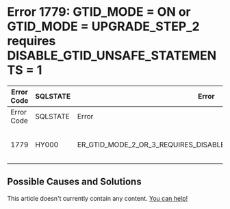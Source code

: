 
# Error 1779: GTID_MODE = ON or GTID_MODE = UPGRADE_STEP_2 requires DISABLE_GTID_UNSAFE_STATEMENTS = 1


| Error Code | SQLSTATE | Error | Description |
| --- | --- | --- | --- |
| Error Code | SQLSTATE | Error | Description |
| 1779 | HY000 | ER_GTID_MODE_2_OR_3_REQUIRES_DISABLE_GTID_UNSAFE_STATEMENTS_ON | GTID_MODE = ON or GTID_MODE = UPGRADE_STEP_2 requires DISABLE_GTID_UNSAFE_STATEMENTS = 1. |




## Possible Causes and Solutions


This article doesn't currently contain any content. [You can help!](/en/writing-and-editing-knowledge-base-articles/)

